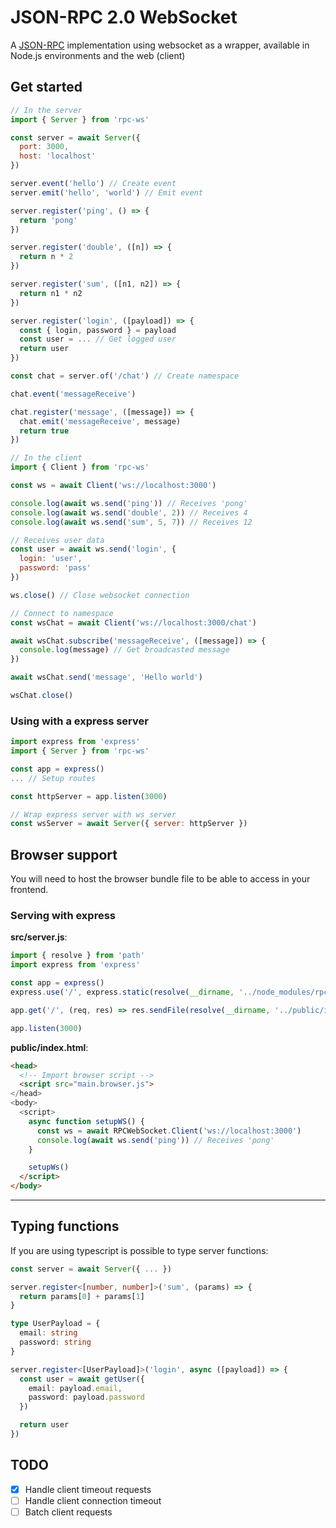 # JSON-RPC 2.0 WebSocket

A [JSON-RPC](https://www.jsonrpc.org/specification) implementation using websocket as a wrapper, available in Node.js environments and the web (client)

## Get started

```js
// In the server
import { Server } from 'rpc-ws'

const server = await Server({
  port: 3000,
  host: 'localhost'
})

server.event('hello') // Create event
server.emit('hello', 'world') // Emit event

server.register('ping', () => {
  return 'pong'
})

server.register('double', ([n]) => {
  return n * 2
})

server.register('sum', ([n1, n2]) => {
  return n1 * n2
})

server.register('login', ([payload]) => {
  const { login, password } = payload
  const user = ... // Get logged user
  return user
})

const chat = server.of('/chat') // Create namespace

chat.event('messageReceive')

chat.register('message', ([message]) => {
  chat.emit('messageReceive', message)
  return true
})

// In the client
import { Client } from 'rpc-ws'

const ws = await Client('ws://localhost:3000')

console.log(await ws.send('ping')) // Receives 'pong'
console.log(await ws.send('double', 2)) // Receives 4
console.log(await ws.send('sum', 5, 7)) // Receives 12

// Receives user data
const user = await ws.send('login', {
  login: 'user',
  password: 'pass'
})

ws.close() // Close websocket connection

// Connect to namespace
const wsChat = await Client('ws://localhost:3000/chat')

await wsChat.subscribe('messageReceive', ([message]) => {
  console.log(message) // Get broadcasted message
})

await wsChat.send('message', 'Hello world')

wsChat.close()
```

### Using with a express server
```js
import express from 'express'
import { Server } from 'rpc-ws'

const app = express()
... // Setup routes

const httpServer = app.listen(3000)

// Wrap express server with ws server
const wsServer = await Server({ server: httpServer })
```

## Browser support

You will need to host the browser bundle file to be able to access in your frontend.

### Serving with express

**src/server.js**:
```js
import { resolve } from 'path'
import express from 'express'

const app = express()
express.use('/', express.static(resolve(__dirname, '../node_modules/rpc-ws/dist')))

app.get('/', (req, res) => res.sendFile(resolve(__dirname, '../public/index.html')))

app.listen(3000)
```

**public/index.html**:
```html
<head>
  <!-- Import browser script -->
  <script src="main.browser.js">
</head>
<body>
  <script>
    async function setupWS() {
      const ws = await RPCWebSocket.Client('ws://localhost:3000')
      console.log(await ws.send('ping')) // Receives 'pong'
    }

    setupWs()
  </script>
</body>
```

---

## Typing functions

If you are using typescript is possible to type server functions:

```ts
const server = await Server({ ... })

server.register<[number, number]>('sum', (params) => {
  return params[0] + params[1]
}

type UserPayload = {
  email: string
  password: string
}

server.register<[UserPayload]>('login', async ([payload]) => {
  const user = await getUser({
    email: payload.email,
    password: payload.password
  })

  return user
})
```

## TODO

- [x] Handle client timeout requests
- [ ] Handle client connection timeout
- [ ] Batch client requests
